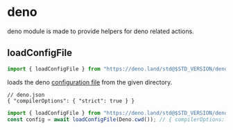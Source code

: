 # deno

deno module is made to provide helpers for deno related actions.

## loadConfigFile

```ts
import { loadConfigFile } from "https://deno.land/std@$STD_VERSION/deno/loadConfigFile.ts";
```

loads the deno
[configuration file](https://deno.land/manual/getting_started/configuration_file#configuration-file)
from the given directory.

```jsonc
// deno.json
{ "compilerOptions": { "strict": true } }
```

```ts
import { loadConfigFile } from "https://deno.land/std@$STD_VERSION/deno/loadConfigFile.ts";
const config = await loadConfigFile(Deno.cwd()); // { compilerOptions: { strict: true } }
```
